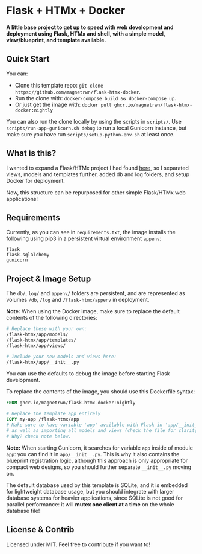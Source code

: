 # Flask + HTMx + Docker

**A little base project to get up to speed with web development and deployment using Flask, HTMx and shell, with a simple model, view/blueprint, and template available.**

## Quick Start

You can:
+ Clone this template repo: `git clone https://github.com/magnetrwn/flask-htmx-docker`.
+ Run the clone with: `docker-compose build && docker-compose up`.
+ Or just get the image with: `docker pull ghcr.io/magnetrwn/flask-htmx-docker:nightly`

You can also run the clone locally by using the scripts in `scripts/`. Use `scripts/run-app-gunicorn.sh debug` to run a local Gunicorn instance, but make sure you have run `scripts/setup-python-env.sh` at least once.

## What is this?

I wanted to expand a Flask/HTMx project I had found [here](https://codecapsules.io/docs/tutorials/build-flask-htmx-app/#building-the-htmx-frontend), so I separated views, models and templates further, added db and log folders, and setup Docker for deployment.

Now, this structure can be repurposed for other simple Flask/HTMx web applications!

## Requirements

Currently, as you can see in `requirements.txt`, the image installs the following using pip3 in a persistent virtual environment `appenv`:
```
flask
flask-sqlalchemy
gunicorn
```

## Project & Image Setup

The `db/`, `log/` and `appenv/` folders are persistent, and are represented as volumes `/db`, `/log` and `/flask-htmx/appenv` in deployment.

**Note:** When using the Docker image, make sure to replace the default contents of the following directories:

```sh
# Replace these with your own:
/flask-htmx/app/models/
/flask-htmx/app/templates/
/flask-htmx/app/views/

# Include your new models and views here:
/flask-htmx/app/__init__.py
```

You can use the defaults to debug the image before starting Flask development.

To replace the contents of the image, you should use this Dockerfile syntax:

```dockerfile
FROM ghcr.io/magnetrwn/flask-htmx-docker:nightly

# Replace the template app entirely
COPY my-app /flask-htmx/app
# Make sure to have variable 'app' available with Flask in 'app/__init__.py',
# as well as importing all models and views (check the file for clarity).
# Why? check note below.
```

**Note:** When starting Gunicorn, it searches for variable `app` inside of module `app`: you can find it in `app/__init__.py`. This is why it also contains the blueprint registration logic, although this approach is only appropriate for compact web designs, so you should further separate `__init__.py` moving on.

The default database used by this template is SQLite, and it is embedded for lightweight database usage, but you should integrate with larger database systems for heavier applications, since SQLite is not good for parallel performance: it will **mutex one client at a time** on the whole database file!

## License & Contrib

Licensed under MIT. Feel free to contribute if you want to!
